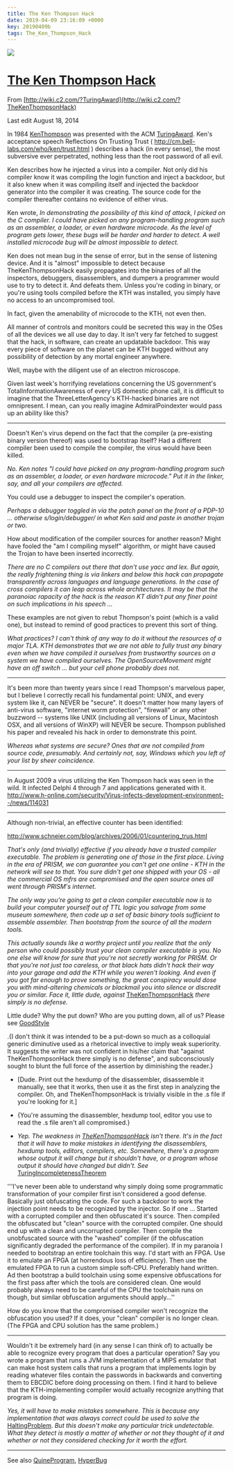 ```yaml
---
title: The Ken Thompson Hack
date: 2019-04-09 23:16:09 +0000
key: 20190409b
tags: The_Ken_Thompson_Hack
---
```

![](http://wiki.c2.com/wiki.gif)

# [The Ken Thompson Hack](http://c2.com/cgi/fullSearch?search=TheKenThompsonHack)

From [http://wiki.c2.com/?TuringAward](http://wiki.c2.com/?TheKenThompsonHack)

Last edit August 18, 2014

In 1984 [KenThompson](http://wiki.c2.com/?KenThompson)  was presented with the ACM [TuringAward](http://wiki.c2.com/?TuringAward). Ken's acceptance speech Reflections On Trusting Trust ( http://cm.bell-labs.com/who/ken/trust.html ) describes a hack (in every sense), the most subversive ever perpetrated, nothing less than the root password of all evil.

Ken describes how he injected a virus into a compiler. Not only did his compiler know it was compiling the login function and inject a backdoor, but it also knew when it was compiling itself and injected the backdoor generator into the compiler it was creating. The source code for the compiler thereafter contains no evidence of either virus.

Ken wrote, *In demonstrating the possibility of this kind of attack, I picked on the C compiler. I could have picked on any program-handling program such as an assembler, a loader, or even hardware microcode. As the level of program gets lower, these bugs will be harder and harder to detect. A well installed microcode bug will be almost impossible to detect.*

Ken does not mean bug in the sense of error, but in the sense of listening device. And it is "almost" impossible to detect because TheKenThompsonHack easily propagates into the binaries of all the inspectors, debuggers, disassemblers, and dumpers a programmer would use to try to detect it. And defeats them. Unless you're coding in binary, or you're using tools compiled before the KTH was installed, you simply have no access to an uncompromised tool.

In fact, given the amenability of microcode to the KTH, not even then.

All manner of controls and monitors could be secreted this way in the OSes of all the devices we all use day to day. It isn't very far fetched to suggest that the hack, in software, can create an updatable backdoor. This way every piece of software on the planet can be KTH bugged without any possibility of detection by any mortal engineer anywhere.

Well, maybe with the diligent use of an electron microscope.

Given last week's horrifying revelations concerning the US government's TotalInformationAwareness of every US domestic phone call, it is difficult to imagine that the ThreeLetterAgency's KTH-hacked binaries are not omnipresent. I mean, can you really imagine AdmiralPoindexter would pass up an ability like this?

------

Doesn't Ken's virus depend on the fact that the compiler (a pre-existing binary version thereof) was used to bootstrap itself? Had a different compiler been used to compile the compiler, the virus would have been killed.

*No. Ken notes "I could have picked on any program-handling program such as an assembler, a loader, or even hardware microcode." Put it in the linker, say, and all your compilers are affected.*

You could use a debugger to inspect the compiler's operation.

*Perhaps a debugger toggled in via the patch panel on the front of a PDP-10 ... otherwise s/login/debugger/ in what Ken said and paste in another trojan or two.*

How about modification of the compiler sources for another reason? Might have fooled the "am I compiling myself" algorithm, or might have caused the Trojan to have been inserted incorrectly.

*There are no C compilers out there that don't use yacc and lex. But again, the really frightening thing is via linkers and below this hack can propagate transparently across languages and language generations. In the case of cross compilers it can leap across whole architectures. It may be that the paranoiac rapacity of the hack is the reason KT didn't put any finer point on such implications in his speech ...*

These examples are not given to rebut Thompson's point (which is a valid one), but instead to remind of good practices to prevent this sort of thing.

*What practices? I can't think of any way to do it without the resources of a major TLA. KTH demonstrates that we are not able to fully trust any binary even when we have compiled it ourselves from trustworthy sources on a system we have compiled ourselves. The OpenSourceMovement might have an off switch ... but your cell phone probably does not.*

------

It's been more than twenty years since I read Thompson's marvelous paper, but I believe I correctly recall his fundamental point: UNIX, and every system like it, can NEVER be "secure". It doesn't matter how many layers of anti-virus software, "internet worm protection", "firewall" or any other buzzword -- systems like UNIX (including all versions of Linux, Macintosh OSX, and all versions of WinXP) will NEVER be secure. Thompson published his paper and revealed his hack in order to demonstrate this point.

*Whereas what systems are secure? Ones that are not compiled from source code, presumably. And certainly not, say, Windows which you left of your list by sheer coincidence.*

------

In August 2009 a virus utilizing the Ken Thompson hack was seen in the wild. It infected Delphi 4 through 7 and applications generated with it. http://www.h-online.com/security/Virus-infects-development-environment--/news/114031

------

Although non-trivial, an effective counter has been identified: 

http://www.schneier.com/blog/archives/2006/01/countering_trus.html

*That's only (and trivially) effective if you already have a trusted compiler executable. The problem is generating one of those in the first place. Living in the era of PRISM, we can guarantee you can't get one online - KTH in the network will see to that. You sure didn't get one shipped with your OS - all the commercial OS mfrs are compromised and the open source ones all went through PRISM's internet.*

*The only way you're going to get a clean compiler executable now is to build your computer yourself out of TTL logic you salvage from some museum somewhere, then code up a set of basic binary tools sufficient to assemble assembler. Then bootstrap from the source of all the modern tools.*

*This actually sounds like a worthy project until you realize that the only person who could possibly trust your clean compiler executable is you. No one else will know for sure that you're not secretly working for PRISM. Or that you're not just too careless, or that black hats didn't hack their way into your garage and add the KTH while you weren't looking. And even if you got far enough to prove something, the great conspiracy would dose you with mind-altering chemicals or blackmail you into silence or discredit you or similar. Face it, little dude, against* [TheKenThompsonHack](http://wiki.c2.com/?TheKenThompsonHack) *there simply is no defense.*

Little dude? Why the put down? Who are you putting down, all of us? Please see [GoodStyle](http://wiki.c2.com/?GoodStyle)

.{I don't think it was intended to be a put-down so much as a colloquial generic diminutive used as a rhetorical invective to imply weak superiority. It suggests the writer was not confident in his/her claim that "against TheKenThompsonHack there simply is no defense", and subconsciously sought to blunt the full force of the assertion by diminishing the reader.}

- [Dude. Print out the hexdump of the disassembler, disassemble it manually, see that it works, then use it as the first step in analyzing the compiler. Oh, and TheKenThompsonHack is trivially visible in the .s file if you're looking for it.]

- {You're assuming the disassembler, hexdump tool, editor you use to read the .s file aren't all compromised.}

- *Yep. The weakness in [TheKenThompsonHack](http://wiki.c2.com/?TheKenThompsonHack) isn't there. It's in the fact that it will have to make mistakes in identifying the disassemblers, hexdump tools, editors, compilers, etc. Somewhere, there's a program whose output it will change but it shouldn't have, or a program whose output it should have changed but didn't. See* [TuringIncompletenessTheorem](http://wiki.c2.com/?TuringIncompletenessTheorem)

  

'''I've never been able to understand why simply doing some programmatic transformation of your compiler first isn't considered a good defense. Basically just obfuscating the code. For such a backdoor to work the injection point needs to be recognized by the injector. So if one ... Started with a corrupted compiler and then obfuscated it's source. Then compiled the obfuscated but "clean" source with the corrupted compiler. One should end up with a clean and uncorrupted compiler. Then compile the unobfuscated source with the "washed" compiler (if the obfuscation significantly degraded the performance of the compiler). If in my paranoia I needed to bootstrap an entire toolchain this way. I'd start with an FPGA. Use it to emulate an FPGA (at horrendous loss of efficiency). Then use the emulated FPGA to run a custom simple soft-CPU. Preferably hand written. Ad then bootstrap a build toolchain using some expensive obfuscations for the first pass after which the tools are considered clean. One would probably always need to be careful of the CPU the toolchain runs on though, but similar obfuscation arguments should apply...''

How do you know that the compromised compiler won't recognize the obfuscation you used? If it does, your "clean" compiler is no longer clean. (The FPGA and CPU solution has the same problem.)

------

Wouldn't it be extremely hard (in any sense I can think of) to actually be able to recognize every program that does a particular operation? Say you wrote a program that runs a JVM implementation of a MIPS emulator that can make host system calls that runs a program that implements login by reading whatever files contain the passwords in backwards and converting them to EBCDIC before doing processing on them. I find it hard to believe that the KTH-implementing compiler would actually recognize anything that program is doing.

*Yes, it will have to make mistakes somewhere. This is because any implementation that was always correct could be used to solve the* [HaltingProblem](http://wiki.c2.com/?HaltingProblem). *But this doesn't make any particular trick undetectable. What they detect is mostly a matter of whether or not they thought of it and whether or not they considered checking for it worth the effort.*

------

See also [QuineProgram](http://wiki.c2.com/?QuineProgram), [HyperBug](http://wiki.c2.com/?HyperBug)
